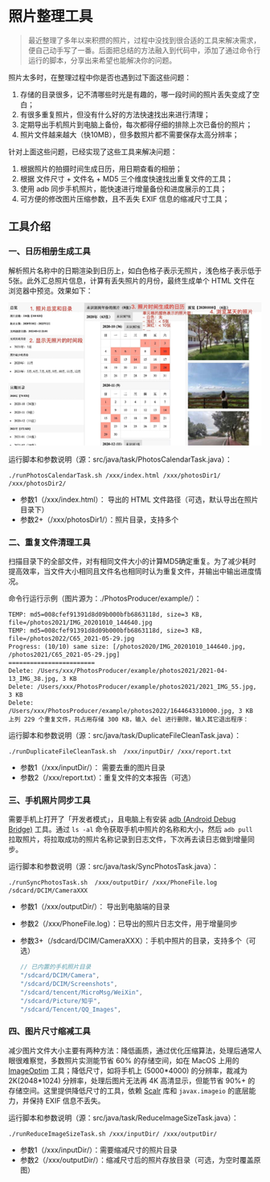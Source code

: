 # 照片整理工具

> 最近整理了多年以来积攒的照片，过程中没找到很合适的工具来解决需求，便自己动手写了一番。后面把总结的方法融入到代码中，添加了通过命令行运行的脚本，分享出来希望也能解决你的问题。

照片太多时，在整理过程中你是否也遇到过下面这些问题：

1. 存储的目录很多，记不清哪些时光是有趣的，哪一段时间的照片丢失变成了空白；
2. 有很多重复照片，但没有什么好的方法快速找出来进行清理；
3. 定期导出手机照片到电脑上备份，每次都得仔细的排除上次已备份的照片；
4. 照片文件越来越大（快10MB），但多数照片都不需要保存太高分辨率；

针对上面这些问题，已经实现了这些工具来解决问题：

1. 根据照片的拍摄时间生成日历，用日期查看的相册；
2. 根据 文件尺寸 + 文件名 + MD5 三个维度快速找出重复文件的工具；
3.  使用 adb 同步手机照片，能快速进行增量备份和进度展示的工具；
4.  可方便的修改图片压缩参数，且不丢失 EXIF 信息的缩减尺寸工具；

## 工具介绍

### 一、日历相册生成工具

解析照片名称中的日期渲染到日历上，如白色格子表示无照片，浅色格子表示低于5张。此外汇总照片信息，计算有丢失照片的月份，最终生成单个 HTML 文件在浏览器中预览。效果如下：

![日历相册的截图](./document/image/screen_example_photos_calendar.jpg)

运行脚本和参数说明（源：src/java/task/PhotosCalendarTask.java）：

```shell
./runPhotosCalendarTask.sh /xxx/index.html /xxx/photosDir1/ /xxx/photosDir2/
```

- 参数1（/xxx/index.html）： 导出的 HTML 文件路径（可选，默认导出在照片目录下）
- 参数2+（/xxx/photosDir1/）：照片目录，支持多个

### 二、重复文件清理工具

扫描目录下的全部文件，对有相同文件大小的计算MD5确定重复。为了减少耗时提高效率，当文件大小相同且文件名也相同时认为重复文件，并输出中输出进度情况。

命令行运行示例（图片源为：./PhotosProducer/example/）：

```log
TEMP: md5=008cfef91391d8d09b000bfb6863118d, size=3 KB, file=/photos2021/IMG_20201010_144640.jpg
TEMP: md5=008cfef91391d8d09b000bfb6863118d, size=3 KB, file=/photos2022/C65_2021-05-29.jpg
Progress: (10/10) same size: [/photos2020/IMG_20201010_144640.jpg, /photos2021/C65_2021-05-29.jpg]
========================
Delete: /Users/xxx/PhotosProducer/example/photos2021/2021-04-13_IMG_38.jpg, 3 KB
Delete: /Users/xxx/PhotosProducer/example/photos2021/2021_IMG_55.jpg, 3 KB
Delete: /Users/xxx/PhotosProducer/example/photos2022/1644643310000.jpg, 3 KB
上列 229 个重复文件，共占用存储 300 KB，输入 del 进行删除，输入其它退出程序：
```

运行脚本和参数说明（源：src/java/task/DuplicateFileCleanTask.java）：

```shell
./runDuplicateFileCleanTask.sh  /xxx/inputDir/ /xxx/report.txt
```

- 参数1（/xxx/inputDir/）： 需要去重的图片目录
- 参数2（/xxx/report.txt）：重复文件的文本报告（可选）

### 三、手机照片同步工具

需要手机上打开了「开发者模式」，且电脑上有安装 [adb (Android Debug Bridge)](https://developer.android.google.cn/studio/command-line/adb) 工具。通过 `ls -al` 命令获取手机中照片的名称和大小，然后 `adb pull` 拉取照片，将拉取成功的照片名称记录到日志文件，下次再去读日志做到增量同步。

运行脚本和参数说明（源：src/java/task/SyncPhotosTask.java）：

```shell
./runSyncPhotosTask.sh  /xxx/outputDir/ /xxx/PhoneFile.log /sdcard/DCIM/CameraXXX
```

- 参数1（/xxx/outputDir/）： 导出到电脑端的目录
- 参数2（/xxx/PhoneFile.log）：已导出的照片日志文件，用于增量同步
- 参数3+（/sdcard/DCIM/CameraXXX）：手机中照片的目录，支持多个（可选）
	
	```java
	// 已内置的手机照片目录
	"/sdcard/DCIM/Camera",
	"/sdcard/DCIM/Screenshots",
	"/sdcard/tencent/MicroMsg/WeiXin",
	"/sdcard/Picture/知乎",
	"/sdcard/Tencent/QQ_Images",
	```

### 四、图片尺寸缩减工具

减少图片文件大小主要有两种方法：降低画质，通过优化压缩算法，处理后通常人眼很难察觉，多数照片实测能节省 60% 的存储空间，如在 MacOS 上用的 [ImageOptim](https://github.com/ImageOptim/ImageOptim) 工具；降低尺寸，如将手机上 (5000\*4000) 的分辨率，裁减为 2K(2048\*1024) 分辨率，处理后图片无法再 4K 高清显示，但能节省 90%+ 的存储空间。这里提供降低尺寸的工具，依赖 [Scalr](https://github.com/rkalla/imgscalr) 库和 `javax.imageio` 的底层能力，并保持 EXIF 信息不丢失。

运行脚本和参数说明（源：src/java/task/ReduceImageSizeTask.java）：

```shell
./runReduceImageSizeTask.sh /xxx/inputDir/ /xxx/outputDir/
```

- 参数1（/xxx/inputDir/）：需要缩减尺寸的照片目录
- 参数2（/xxx/outputDir/）：缩减尺寸后的照片存放目录（可选，为空时覆盖原图）






